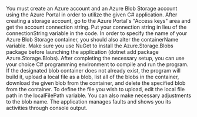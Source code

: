 You must create an Azure account and an Azure Blob Storage account using the Azure Portal in order to utilize the given C# application. After creating a storage account, go to the Azure Portal's "Access keys" area and get the account connection string. Put your connection string in lieu of the connectionString variable in the code. In order to specify the name of your Azure Blob Storage container, you should also alter the containerName variable. Make sure you use NuGet to install the Azure.Storage.Blobs package before launching the application (dotnet add package Azure.Storage.Blobs).
After completing the necessary setup, you can use your choice C# programming environment to compile and run the program. If the designated blob container does not already exist, the program will build it, upload a local file as a blob, list all of the blobs in the container, download the given blob from the container, and delete the specified blob from the container. To define the file you wish to upload, edit the local file path in the localFilePath variable. You can also make necessary adjustments to the blob name. The application manages faults and shows you its activities through console output.
